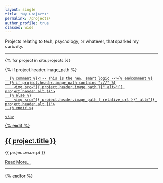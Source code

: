 ```yaml
---
layout: single
title: "My Projects"
permalink: /projects/
author_profile: true
classes: wide
---
```


Projects relating to tech, psychology, or whatever, that sparked my curiosity.

---

{% for project in site.projects %}
<div class="project-card">
  {% if project.header.image_path %}
    <a href="{{ project.url | relative_url }}">
      
      {% comment %}<!-- This is the new, smart logic -->{% endcomment %}
      {% if project.header.image_path contains "://" %}
        <img src="{{ project.header.image_path }}" alt="{{ project.header.alt }}">
      {% else %}
        <img src="{{ project.header.image_path | relative_url }}" alt="{{ project.header.alt }}">
      {% endif %}

    </a>
  {% endif %}
  <div class="project-content">
    <h2><a href="{{ project.url | relative_url }}">{{ project.title }}</a></h2>
    <p>{{ project.excerpt }}</p>
    <a href="{{ project.url | relative_url }}" class="btn btn--info">Read More...</a>
  </div>
</div>
<hr>
{% endfor %}
